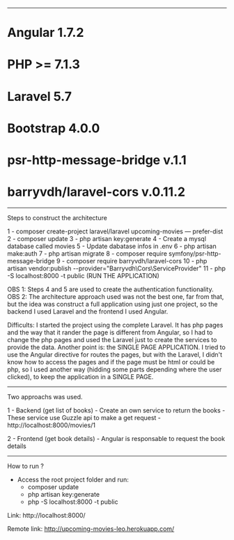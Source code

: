 
------------------

# Angular 1.7.2
# PHP >= 7.1.3
# Laravel 5.7
# Bootstrap 4.0.0
# psr-http-message-bridge v.1.1
# barryvdh/laravel-cors v.0.11.2


------------------

Steps to construct the architecture

1 - composer create-project laravel/laravel upcoming-movies — prefer-dist
2 - composer update
3 - php artisan key:generate
4 - Create a mysql database called movies
5 - Update dabatase infos in .env
6 - php artisan make:auth
7 - php artisan migrate
8 - composer require symfony/psr-http-message-bridge
9 - composer require barryvdh/laravel-cors 
10 - php artisan vendor:publish --provider="Barryvdh\Cors\ServiceProvider"
11 - php -S localhost:8000 -t public (RUN THE APPLICATION)

OBS 1: Steps 4 and 5 are used to create the authentication functionality.
OBS 2: The architecture approach used was not the best one, far from that, but the idea was construct a full application using just one project, so the backend I used Laravel and the frontend I used Angular.

Difficults: I started the project using the complete Laravel. It has php pages and the way that it rander the page is different from Angular, so I had to change the php pages and used the Laravel just to create the services to provide the data. Another point is: the SINGLE PAGE APPLICATION. I tried to use the Angular directive for routes the pages, but with the Laravel, I didn't know how to access the pages and if the page must be html or could be php, so I used another way (hidding some parts depending where the user clicked), to keep the application in a SINGLE PAGE.

-------------------

Two approachs was used.

1 - Backend (get list of books)
  	- Create an own service to return the books 
  	- These service use Guzzle api to make a get request
  	- http://localhost:8000/movies/1

2 - Frontend (get book details)
	- Angular is responsable to request the book details

-------------------

How to run ?

- Access the root project folder and run:
	- composer update
	- php artisan key:generate
	- php -S localhost:8000 -t public

Link: http://localhost:8000/

Remote link: http://upcoming-movies-leo.herokuapp.com/